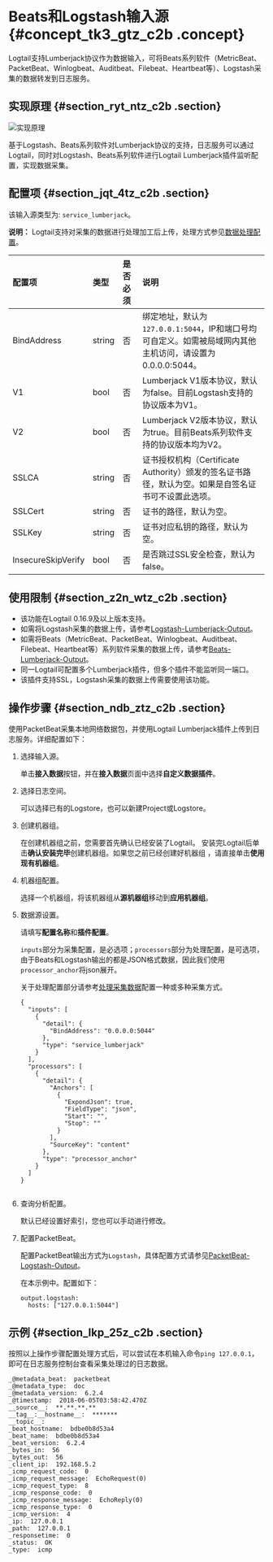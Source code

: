 # Beats和Logstash输入源 {#concept_tk3_gtz_c2b .concept}

Logtail支持Lumberjack协议作为数据输入，可将Beats系列软件（MetricBeat、PacketBeat、Winlogbeat、Auditbeat、Filebeat、Heartbeat等）、Logstash采集的数据转发到日志服务。

## 实现原理 {#section_ryt_ntz_c2b .section}

![实现原理](images/6263_zh-CN.png "实现原理")

基于Logstash、Beats系列软件对Lumberjack协议的支持，日志服务可以通过Logtail，同时对Logstash、Beats系列软件进行Logtail Lumberjack插件监听配置，实现数据采集。

## 配置项 {#section_jqt_4tz_c2b .section}

该输入源类型为: `service_lumberjack`。

**说明：** Logtail支持对采集的数据进行处理加工后上传，处理方式参见[数据处理配置](cn.zh-CN/用户指南/Logtail采集/自定义插件/处理采集数据.md)。

|配置项|类型|是否必须|说明|
|:--|:-|:---|:-|
|BindAddress|string|否|绑定地址，默认为`127.0.0.1:5044`，IP和端口号均可自定义。如需被局域网内其他主机访问，请设置为0.0.0.0:5044。|
|V1|bool|否|Lumberjack V1版本协议，默认为false。目前Logstash支持的协议版本为V1。|
|V2|bool|否|Lumberjack V2版本协议，默认为true。目前Beats系列软件支持的协议版本均为V2。|
|SSLCA|string|否|证书授权机构（Certificate Authority）颁发的签名证书路径，默认为空。如果是自签名证书可不设置此选项。|
|SSLCert|string|否|证书的路径，默认为空。|
|SSLKey|string|否|证书对应私钥的路径，默认为空。|
|InsecureSkipVerify|bool|否|是否跳过SSL安全检查，默认为false。|

## 使用限制 {#section_z2n_wtz_c2b .section}

-   该功能在Logtail 0.16.9及以上版本支持。
-   如需将Logstash采集的数据上传，请参考[Logstash-Lumberjack-Output](https://www.elastic.co/guide/en/logstash/current/plugins-outputs-lumberjack.html)。
-   如需将Beats（MetricBeat、PacketBeat、Winlogbeat、Auditbeat、Filebeat、Heartbeat等）系列软件采集的数据上传，请参考[Beats-Lumberjack-Output](https://www.elastic.co/guide/en/beats/metricbeat/current/logstash-output.html)。
-   同一Logtail可配置多个Lumberjack插件，但多个插件不能监听同一端口。
-   该插件支持SSL，Logstash采集的数据上传需要使用该功能。

## 操作步骤 {#section_ndb_ztz_c2b .section}

使用PacketBeat采集本地网络数据包，并使用Logtail Lumberjack插件上传到日志服务。详细配置如下：

1.  选择输入源。

    单击**接入数据**按钮，并在**接入数据**页面中选择**自定义数据插件**。

2.  选择日志空间。

    可以选择已有的Logstore，也可以新建Project或Logstore。

3.  创建机器组。

    在创建机器组之前，您需要首先确认已经安装了Logtail。 安装完Logtail后单击**确认安装完毕**创建机器组。如果您之前已经创建好机器组 ，请直接单击**使用现有机器组**。

4.  机器组配置。

    选择一个机器组，将该机器组从**源机器组**移动到**应用机器组**。

5.  数据源设置。

    请填写**配置名称**和**插件配置**。

    `inputs`部分为采集配置，是必选项；`processors`部分为处理配置，是可选项，由于Beats和Logstash输出的都是JSON格式数据，因此我们使用`processor_anchor`将json展开。

    关于处理配置部分请参考[处理采集数据](cn.zh-CN/用户指南/Logtail采集/自定义插件/处理采集数据.md)配置一种或多种采集方式。

    ``` {#codeblock_6mx_qms_2vd}
    {
      "inputs": [
        {
          "detail": {
            "BindAddress": "0.0.0.0:5044"
          },
          "type": "service_lumberjack"
        }
      ],
      "processors": [
        {
          "detail": {
            "Anchors": [
              {
                "ExpondJson": true,
                "FieldType": "json",
                "Start": "",
                "Stop": ""
              }
            ],
            "SourceKey": "content"
          },
          "type": "processor_anchor"
        }
      ]
    }
    					
    ```

6.  查询分析配置。

    默认已经设置好索引，您也可以手动进行修改。

7.  配置PacketBeat。

    配置PacketBeat输出方式为`Logstash`，具体配置方式请参见[PacketBeat-Logstash-Output](https://www.elastic.co/guide/en/beats/packetbeat/current/logstash-output.html)。

    在本示例中。配置如下：

    ``` {#codeblock_eg9_vkt_wsh}
    output.logstash:
      hosts: ["127.0.0.1:5044"]
    ```


## 示例 {#section_lkp_25z_c2b .section}

按照以上操作步骤配置处理方式后，可以尝试在本机输入命令`ping 127.0.0.1`，即可在日志服务控制台查看采集处理过的日志数据。

``` {#codeblock_bpf_aik_t93}
_@metadata_beat:  packetbeat
_@metadata_type:  doc
_@metadata_version:  6.2.4
_@timestamp:  2018-06-05T03:58:42.470Z
__source__:  **.**.**.**
__tag__:__hostname__:  *******
__topic__:  
_beat_hostname:  bdbe0b8d53a4
_beat_name:  bdbe0b8d53a4
_beat_version:  6.2.4
_bytes_in:  56
_bytes_out:  56
_client_ip:  192.168.5.2
_icmp_request_code:  0
_icmp_request_message:  EchoRequest(0)
_icmp_request_type:  8
_icmp_response_code:  0
_icmp_response_message:  EchoReply(0)
_icmp_response_type:  0
_icmp_version:  4
_ip:  127.0.0.1
_path:  127.0.0.1
_responsetime:  0
_status:  OK
_type:  icmp
			
```

